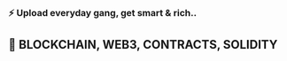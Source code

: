 ### ⚡ Upload everyday gang, get smart & rich..

## 🔭 BLOCKCHAIN, WEB3, CONTRACTS, SOLIDITY
<!--
[![Top Langs](https://github-readme-stats.vercel.app/api/top-langs/?username=neaxic)](https://github.com/anuraghazra/github-readme-stats)


**Neaxic/neaxic** is a ✨ _special_ ✨ repository because its `README.md` (this file) appears on your GitHub profile.

Here are some ideas to get you started:

- 🔭 I’m currently working on ...
- 🌱 I’m currently learning ...
- 👯 I’m looking to collaborate on ...
- 🤔 I’m looking for help with ...
- 💬 Ask me about ...
- 📫 How to reach me: ...
- 😄 Pronouns: ...
- ⚡ Fun fact: ...
-->
